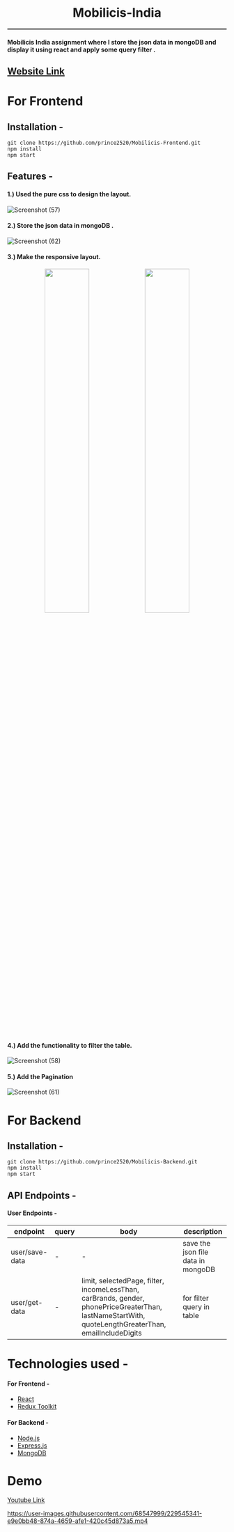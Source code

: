<h1 align="center">
Mobilicis-India
</h1>


<hr style="border:1px solid gray">

#### Mobilicis India assignment where I store the json data in mongoDB and display it using react and apply some query filter .

## [Website Link](https://mobilicis-frontend-9j5obub72-prince2520.vercel.app/)

# For Frontend

## Installation -

```
git clone https://github.com/prince2520/Mobilicis-Frontend.git
npm install  
npm start     
```
## Features -

#### 1.) Used the pure css to design the layout.
![Screenshot (57)](https://user-images.githubusercontent.com/68547999/234335041-eb6e6897-1cc6-4bdd-a8d8-a320dbc336b0.png)

#### 2.) Store the json data in mongoDB .
![Screenshot (62)](https://user-images.githubusercontent.com/68547999/234339216-6326239d-e5f6-4b18-a122-802ff890e7bb.png)

#### 3.) Make the responsive layout.
<p align="center">
  <img width="45%" src="https://user-images.githubusercontent.com/68547999/234335510-f0d27240-4a17-48e3-ab69-40a8d941dcaa.png">
  <img width="45%" src="https://user-images.githubusercontent.com/68547999/234335583-fe9735cf-dfeb-48ad-adb5-674f44e3b6b9.png">
</p>

#### 4.) Add the functionality to filter the table.
![Screenshot (58)](https://user-images.githubusercontent.com/68547999/234335153-752472f3-ae85-454c-873d-e10b56c5b78b.png)

#### 5.) Add the Pagination
![Screenshot (61)](https://user-images.githubusercontent.com/68547999/234335828-88283399-3278-4953-aeb5-30f14230d009.png)


# For Backend

## Installation -
```
git clone https://github.com/prince2520/Mobilicis-Backend.git
npm install 
npm start
```

## API Endpoints -

#### User Endpoints -

| endpoint     | query      | body     | description |
| -------------- | ------------- | ----------- |------------------------------ |
| user/save-data |      -    | - | save the json file data in mongoDB  |
| user/get-data |      -    |  limit, selectedPage, filter, incomeLessThan, carBrands, gender, phonePriceGreaterThan, lastNameStartWith, quoteLengthGreaterThan, emailIncludeDigits    | for filter query in table  |


# Technologies used -
#### For Frontend -
* [React](https://react.dev/)
* [Redux Toolkit](https://redux-toolkit.js.org/)

#### For Backend -
* [Node.js](https://nodejs.org/en)
* [Express.js](https://expressjs.com/)
* [MongoDB](https://www.mongodb.com/)

# Demo
[Youtube Link](https://www.youtube.com/watch?v=Y-R6vcsiS_M&ab_channel=029Prince)

https://user-images.githubusercontent.com/68547999/229545341-e9e0bb48-874a-4659-afe1-420c45d873a5.mp4
